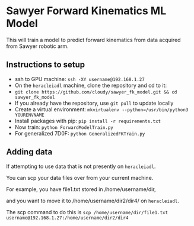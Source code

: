 # Sawyer Forward Kinematics ML Model


This will train a model to predict forward kinematics from data acquired from Sawyer robotic arm.

## Instructions to setup

- ssh to GPU machine: `ssh -XY username@192.168.1.27`
- On the `heracleiadl` machine, clone the repository and cd to it:
- `git clone https://github.com/cloudy/sawyer_fk_model.git && cd sawyer_fk_model`
- If you already have the repository, use `git pull` to update locally
- Create a virtual environment: `mkvirtualenv --python=/usr/bin/python3 YOURENVNAME`
- Install packages with pip: `pip install -r requirements.txt`
- Now train: `python ForwardModelTrain.py`
- For generalized 7D0F: `python GeneralizedFKTrain.py`

## Adding data

If attempting to use data that is not presently on `heracleiadl`.

You can scp your data files over from your current machine.

For example, you have file1.txt stored in /home/username/dir,

and you want to move it to /home/username/dir2/dir4/ on `heracleiadl`.

The scp command to do this is `scp /home/username/dir/file1.txt username@192.168.1.27:/home/username/dir2/dir4`
